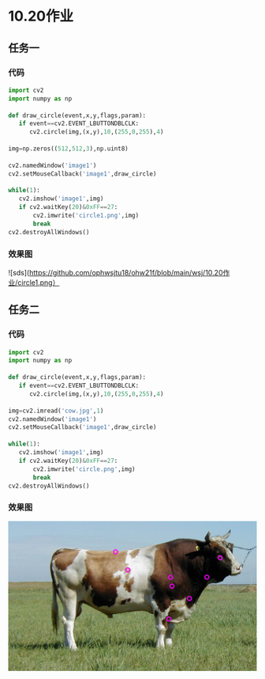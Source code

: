 # 10.20作业
## 任务一
### 代码
```python
import cv2
import numpy as np

def draw_circle(event,x,y,flags,param):
   if event==cv2.EVENT_LBUTTONDBLCLK:
      cv2.circle(img,(x,y),10,(255,0,255),4)
      
img=np.zeros((512,512,3),np.uint8)

cv2.namedWindow('image1')
cv2.setMouseCallback('image1',draw_circle)

while(1):
   cv2.imshow('image1',img)
   if cv2.waitKey(20)&0xFF==27:
       cv2.imwrite('circle1.png',img)
       break
cv2.destroyAllWindows()
```
### 效果图
![sds](https://github.com/ophwsjtu18/ohw21f/blob/main/wsj/10.20作业/circle1.png）
## 任务二
### 代码
```python
import cv2
import numpy as np

def draw_circle(event,x,y,flags,param):
   if event==cv2.EVENT_LBUTTONDBLCLK:
      cv2.circle(img,(x,y),10,(255,0,255),4)
      
img=cv2.imread('cow.jpg',1)
cv2.namedWindow('image1')
cv2.setMouseCallback('image1',draw_circle)

while(1):
   cv2.imshow('image1',img)
   if cv2.waitKey(20)&0xFF==27:
       cv2.imwrite('circle.png',img)
       break
cv2.destroyAllWindows()
```
### 效果图
![sdsdsw](https://github.com/ophwsjtu18/ohw21f/blob/main/wsj/10.20作业/circle.png)
